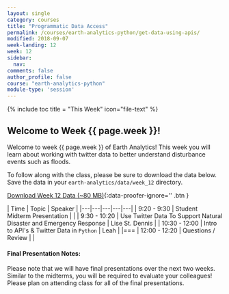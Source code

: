 ```yaml
---
layout: single
category: courses
title: "Programmatic Data Access"
permalink: /courses/earth-analytics-python/get-data-using-apis/
modified: 2018-09-07
week-landing: 12
week: 12
sidebar:
  nav:
comments: false
author_profile: false
course: "earth-analytics-python"
module-type: 'session'
---
```

{% include toc title = "This Week" icon="file-text" %}

<div class="notice--info" markdown="1">

## <i class="fa fa-ship" aria-hidden="true"></i> Welcome to Week {{ page.week }}!

Welcome to week {{ page.week }} of Earth Analytics! This week you will learn about
working with twitter data to better understand disturbance events such as floods.

To follow along with the class, please be sure to download the data below.
Save the data in your `earth-analytics/data/week_12` directory.

[<i class="fa fa-download" aria-hidden="true"></i> Download Week 12 Data (~80 MB)](https://ndownloader.figshare.com/files/9751453?private_link=92e248fddafa3af15b98){:data-proofer-ignore='' .btn }

</div>

|  Time | Topic   | Speaker   |
|---|---|---|---|---|
| 9:20 - 9:30  | Student Midterm Presentation |   |
| 9:30 - 10:20  | Use Twitter Data To Support Natural Disaster and Emergency Response | Lise St. Dennis   |
| 10:30 - 12:00  | Intro to API's & Twitter Data in `Python`  |  Leah |
|===
| 12:00 - 12:20  | Questions / Review   |   |

#### Final Presentation Notes:

Please note that we will have final presentations over the next two weeks. Similar
to the midterms, you will be required to evaluate your colleagues! Please plan
on attending class for all of the final presentations.
